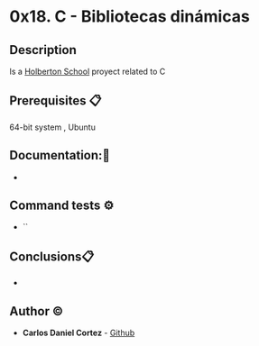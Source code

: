 # 0x18. C - Bibliotecas dinámicas

## Description

 Is a [Holberton School](https://www.holbertonschool.com/)  proyect related to C

## Prerequisites 📋

 64-bit system , Ubuntu 

## Documentation::mag_right:
 - 

## Command tests ⚙️
 - ``

## Conclusions📋
 - 

## Author :copyright:

 * **Carlos Daniel Cortez** - [Github](https://github.com/kael1706)
